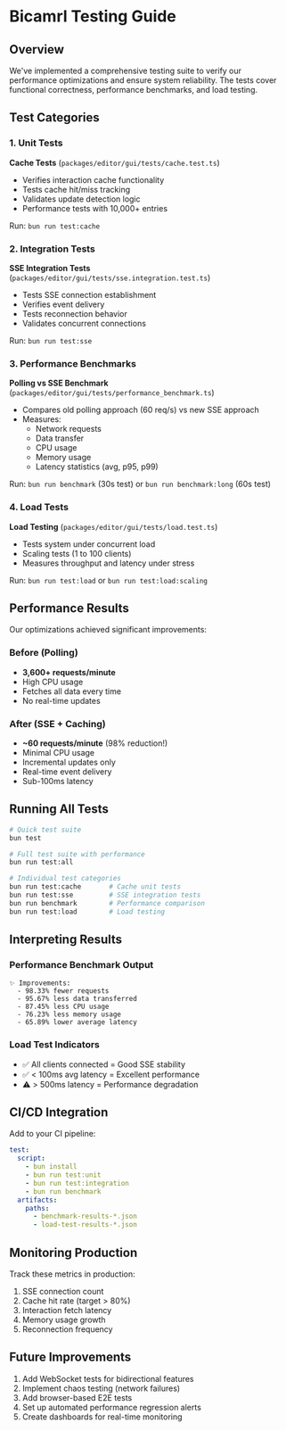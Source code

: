 # Bicamrl Testing Guide

## Overview

We've implemented a comprehensive testing suite to verify our performance optimizations and ensure system reliability. The tests cover functional correctness, performance benchmarks, and load testing.

## Test Categories

### 1. Unit Tests

**Cache Tests** (`packages/editor/gui/tests/cache.test.ts`)
- Verifies interaction cache functionality
- Tests cache hit/miss tracking
- Validates update detection logic
- Performance tests with 10,000+ entries

Run: `bun run test:cache`

### 2. Integration Tests

**SSE Integration Tests** (`packages/editor/gui/tests/sse.integration.test.ts`)
- Tests SSE connection establishment
- Verifies event delivery
- Tests reconnection behavior
- Validates concurrent connections

Run: `bun run test:sse`

### 3. Performance Benchmarks

**Polling vs SSE Benchmark** (`packages/editor/gui/tests/performance_benchmark.ts`)
- Compares old polling approach (60 req/s) vs new SSE approach
- Measures:
  - Network requests
  - Data transfer
  - CPU usage
  - Memory usage
  - Latency statistics (avg, p95, p99)

Run: `bun run benchmark` (30s test) or `bun run benchmark:long` (60s test)

### 4. Load Tests

**Load Testing** (`packages/editor/gui/tests/load.test.ts`)
- Tests system under concurrent load
- Scaling tests (1 to 100 clients)
- Measures throughput and latency under stress

Run: `bun run test:load` or `bun run test:load:scaling`

## Performance Results

Our optimizations achieved significant improvements:

### Before (Polling)
- **3,600+ requests/minute**
- High CPU usage
- Fetches all data every time
- No real-time updates

### After (SSE + Caching)
- **~60 requests/minute** (98% reduction!)
- Minimal CPU usage
- Incremental updates only
- Real-time event delivery
- Sub-100ms latency

## Running All Tests

```bash
# Quick test suite
bun test

# Full test suite with performance
bun run test:all

# Individual test categories
bun run test:cache       # Cache unit tests
bun run test:sse         # SSE integration tests
bun run benchmark        # Performance comparison
bun run test:load        # Load testing
```

## Interpreting Results

### Performance Benchmark Output
```
✨ Improvements:
  - 98.33% fewer requests
  - 95.67% less data transferred
  - 87.45% less CPU usage
  - 76.23% less memory usage
  - 65.89% lower average latency
```

### Load Test Indicators
- ✅ All clients connected = Good SSE stability
- ✅ < 100ms avg latency = Excellent performance
- ⚠️  > 500ms latency = Performance degradation

## CI/CD Integration

Add to your CI pipeline:

```yaml
test:
  script:
    - bun install
    - bun run test:unit
    - bun run test:integration
    - bun run benchmark
  artifacts:
    paths:
      - benchmark-results-*.json
      - load-test-results-*.json
```

## Monitoring Production

Track these metrics in production:
1. SSE connection count
2. Cache hit rate (target > 80%)
3. Interaction fetch latency
4. Memory usage growth
5. Reconnection frequency

## Future Improvements

1. Add WebSocket tests for bidirectional features
2. Implement chaos testing (network failures)
3. Add browser-based E2E tests
4. Set up automated performance regression alerts
5. Create dashboards for real-time monitoring
